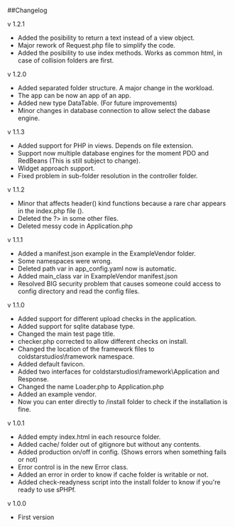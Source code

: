 ##Changelog

v 1.2.1

- Added the posibility to return a text instead of a view object.
- Major rework of Request.php file to simplify the code.
- Added the posibility to use index methods. Works as common html, in case of collision folders are first.

v 1.2.0

- Added separated folder structure. A major change in the workload.
- The app can be now an app of an app.
- Added new type DataTable. (For future improvements)
- Minor changes in database connection to allow select the dabase engine.

v 1.1.3

- Added support for PHP in views. Depends on file extension.
- Support now multiple database engines for the moment PDO and RedBeans (This is still subject to change).
- Widget approach support.
- Fixed problem in sub-folder resolution in the controller folder.

v 1.1.2

- Minor that affects header() kind functions because a rare char appears in the index.php file (﻿).
- Deleted the ?> in some other files.
- Deleted messy code in Application.php

v 1.1.1

- Added a manifest.json example in the ExampleVendor folder.
- Some namespaces were wrong.
- Deleted path var in app_config.yaml now is automatic.
- Added main_class var in ExampleVendor manifest.json
- Resolved BIG security problem that causes someone could access to config directory and read the config files.

v 1.1.0

- Added support for different upload checks in the application.
- Added support for sqlite database type.
- Changed the main test page title.
- checker.php corrected to allow different checks on install.
- Changed the location of the framework files to coldstarstudios\framework namespace.
- Added default favicon.
- Added two interfaces for coldstarstudios\framework\Application and Response.
- Changed the name Loader.php to Application.php
- Added an example vendor.
- Now you can enter directly to /install folder to check if the installation is fine.

v 1.0.1

- Added empty index.html in each resource folder.
- Added cache/ folder out of gitignore but without any contents.
- Added production on/off in config. (Shows errors when something fails or not)
- Error control is in the new Error class.
- Added an error in order to know if cache folder is writable or not.
- Added check-readyness script into the install folder to know if you're ready to use sPHPf.

v 1.0.0

- First version